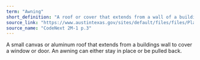 ```yaml
---
term: "Awning"
short_definition: "A roof or cover that extends from a wall of a building over a window or door."
source_link: "https://www.austintexas.gov/sites/default/files/files/Planning/CodeNEXT/ALDC_PRD_23_LandDevelopmentCode_Combined_2017_0130_web.pdf"
source_name: "CodeNext 2M-1 p.3"
---
```

A small canvas or aluminum roof that extends from a buildings wall to cover a window or door. An awning can either stay in place or be pulled back.
